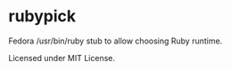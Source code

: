 rubypick
=========

Fedora /usr/bin/ruby stub to allow choosing Ruby runtime.

Licensed under MIT License.
